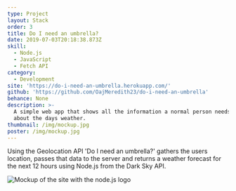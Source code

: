 ```yaml
---
type: Project
layout: Stack
order: 3
title: Do I need an umbrella?
date: 2019-07-03T20:18:38.873Z
skill:
  - Node.js
  - JavaScript
  - Fetch API
category:
  - Development
site: 'https://do-i-need-an-umbrella.herokuapp.com/'
github: 'https://github.com/OajMeredith23/do-i-need-an-umbrella'
behance: None
description: >-
  A simple web app that shows all the information a normal person needs to know
  about the days weather. 
thumbnail: /img/mockup.jpg
poster: /img/mockup.jpg
---
```

<div class="text">
   <p>Using the Geolocation API 'Do I need an umbrella?' gathers the users location, passes that data to the server and returns a weather forecast for the next 12 hours using Node.js from the Dark Sky API. </p>
</div>

![Mockup of the site with the node.js logo](/img/mockup-nodejs.jpg "Mockup of the site with the node.js logo")